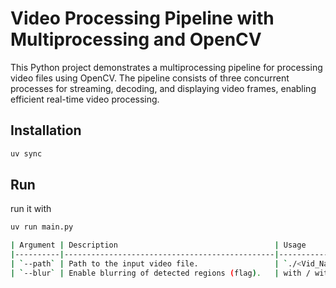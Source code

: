 # Video Processing Pipeline with Multiprocessing and OpenCV

This Python project demonstrates a multiprocessing pipeline for processing video files using OpenCV. The pipeline consists of three concurrent processes for streaming, decoding, and displaying video frames, enabling efficient real-time video processing.

## Installation
```bash
uv sync
```

## Run

run it with 
```bash
uv run main.py

| Argument | Description                                   | Usage              |
|----------|-----------------------------------------------|--------------------|
| `--path` | Path to the input video file.                 | `./<Vid_Name>.mp4` |
| `--blur` | Enable blurring of detected regions (flag).   | with / without     |

```